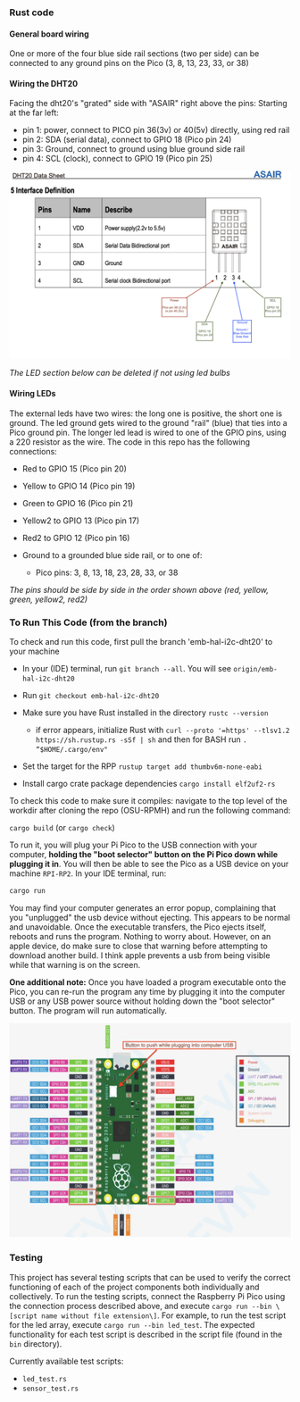 ### Rust code

#### General board wiring
One or more of the four blue side rail sections (two per side) can be connected to any ground pins on the Pico (3, 8, 13, 23, 33, or 38)

#### Wiring the DHT20

 Facing the dht20's "grated" side with "ASAIR" right above the pins:
 Starting at the far left:
  - pin 1: power, connect to PICO pin 36(3v) or 40(5v) directly, using red rail
  - pin 2: SDA (serial data), connect to GPIO 18 (Pico pin 24)
  - pin 3: Ground, connect to ground using blue ground side rail
  - pin 4: SCL (clock), connect to GPIO 19 (Pico pin 25)

  ![Image of DHT20 humidity sensor](/docs/dht20_pins.jpg)

_The LED section below can be deleted if not using led bulbs_

#### Wiring LEDs
The external leds have two wires: the long one is positive, the short one is ground.  The led ground gets wired to the ground "rail" (blue) that ties into a Pico ground pin.  The longer led lead is wired to one of the GPIO pins, using a 220 resistor as the wire.  The code in this repo has the following connections:

 - Red to GPIO 15  (Pico pin 20)
 - Yellow to GPIO 14  (Pico pin 19)
 - Green to GPIO 16  (Pico pin 21)
 - Yellow2 to GPIO 13 (Pico pin 17)
 - Red2 to GPIO 12 (Pico pin 16)

 - Ground to a grounded blue side rail, or to one of: 
   - Pico pins: 3, 8, 13, 18, 23, 28, 33, or 38

_The pins should be side by side in the order shown above (red, yellow, green, yellow2, red2)_

### To Run This Code (from the branch)

To check and run this code, first pull the branch 'emb-hal-i2c-dht20' to your machine
 - In your (IDE) terminal, run ```git branch --all```.  You will see ```origin/emb-hal-i2c-dht20```
 - Run ```git checkout emb-hal-i2c-dht20```

 - Make sure you have Rust installed in the directory ```rustc --version```
    - if error appears, initialize Rust with ```curl --proto '=https' --tlsv1.2 https://sh.rustup.rs -sSf | sh``` 
        and then for BASH run ```. “$HOME/.cargo/env"```

- Set the target for the RPP ```rustup target add thumbv6m-none-eabi```
- Install cargo crate package dependencies ```cargo install elf2uf2-rs```

To check this code to make sure it compiles:  navigate to the top level of the workdir after cloning the repo (OSU-RPMH) and run the following command:

```cargo build```   (or ```cargo check```)

To run it, you will plug your Pi Pico to the USB connection with your computer, __holding the "boot selector" button on the Pi Pico down while plugging it in__.  You will then be able to see the Pico as a USB device on your machine ```RPI-RP2```.  In your IDE terminal, run:

```bash
cargo run
```

You may find your computer generates an error popup, complaining that you "unplugged" the usb device without ejecting.  This appears to be normal and unavoidable. Once the executable transfers, the Pico ejects itself, reboots and runs the program. Nothing to worry about.  However, on an apple device, do make sure to close that warning before attempting to download another build.  I think apple prevents a usb from being visible while that warning is on the screen.

**One additional note:** 
Once you have loaded a program executable onto the Pico, you can re-run the program any time by plugging it into the computer USB or any USB power source without holding down the "boot selector" button.  The program will run automatically.

![Image of Raspberry Pi Pico board with pin connections](/docs/pico_pinout.jpg)

### Testing

This project has several testing scripts that can be used to verify the correct functioning of each of the project components both individually and collectively. To run the testing scripts, connect the Raspberry Pi Pico using the connection process described above, and execute `cargo run --bin \[script name without file extension\]`. For example, to run the test script for the led array, execute `cargo run --bin led_test`. The expected functionality for each test script is described in the script file (found in the `bin` directory).

Currently available test scripts:
- `led_test.rs`
- `sensor_test.rs`
